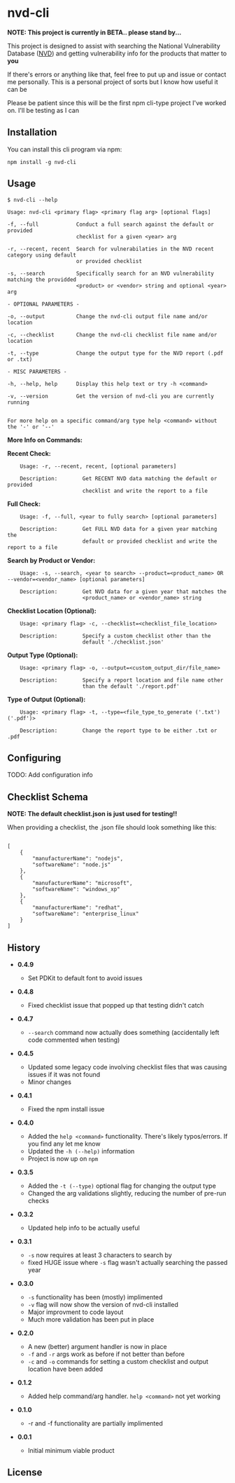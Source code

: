 # nvd-cli

**NOTE: This project is currently in BETA.. please stand by...**

This project is designed to assist with searching the National Vulnerability Database 
([NVD](https://nvd.nist.gov/)) and getting vulnerability info for the products that matter to **you**

If there's errors or anything like that, feel free to put up and issue or contact me personally.
This is a personal project of sorts but I know how useful it can be

Please be patient since this will be the first npm cli-type project I've worked on. I'll be testing as I can


## Installation

You can install this cli program via npm:

```
npm install -g nvd-cli
```

## Usage

```
$ nvd-cli --help

Usage: nvd-cli <primary flag> <primary flag arg> [optional flags]

-f, --full            Conduct a full search against the default or provided 
                      checklist for a given <year> arg

-r, --recent, recent  Search for vulnerabilaties in the NVD recent category using default 
                      or provided checklist

-s, --search          Specifically search for an NVD vulnerability matching the providded 
                      <product> or <vendor> string and optional <year> arg

- OPTIONAL PARAMETERS -

-o, --output          Change the nvd-cli output file name and/or location

-c, --checklist       Change the nvd-cli checklist file name and/or location

-t, --type            Change the output type for the NVD report (.pdf or .txt)

- MISC PARAMETERS -

-h, --help, help      Display this help text or try -h <command>

-v, --version         Get the version of nvd-cli you are currently running


For more help on a specific command/arg type help <command> without the '-' or '--'

```

**More Info on Commands:**


**Recent Check:**
```
    Usage: -r, --recent, recent, [optional parameters]

    Description:        Get RECENT NVD data matching the default or provided
                        checklist and write the report to a file
```

**Full Check:**
```
    Usage: -f, --full, <year to fully search> [optional parameters]
    
    Description:        Get FULL NVD data for a given year matching the 
                        default or provided checklist and write the report to a file
```


**Search by Product or Vendor:**
```
    Usage: -s, --search, <year to search> --product=<product_name> OR --vendor=<vendor_name> [optional parameters]
        
    Description:        Get NVD data for a given year that matches the 
                        <product_name> or <vendor_name> string
```

**Checklist Location (Optional):**
```
    Usage: <primary flag> -c, --checklist=<checklist_file_location>
            
    Description:        Specify a custom checklist other than the
                        default './checklist.json'
```

**Output Type (Optional):**
```
    Usage: <primary flag> -o, --output=<custom_output_dir/file_name>
                
    Description:        Specify a report location and file name other
                        than the default './report.pdf'
```

**Type of Output (Optional):**
```
    Usage: <primary flag> -t, --type=<file_type_to_generate ('.txt') ('.pdf')>
                    
    Description:        Change the report type to be either .txt or .pdf
```


## Configuring

TODO: Add configuration info

## Checklist Schema

**NOTE: The default checklist.json is just used for testing!!**

When providing a checklist, the .json file should look something like this:

```

[
    {
        "manufacturerName": "nodejs",
        "softwareName": "node.js"
    },
    {
        "manufacturerName": "microsoft",
        "softwareName": "windows_xp"
    },
    {
        "manufacturerName": "redhat",
        "softwareName": "enterprise_linux"
    }
]

```

## History

- **0.4.9**
    - Set PDKit to default font to avoid issues

- **0.4.8**
    - Fixed checklist issue that popped up that testing didn't catch

- **0.4.7**
    - `--search` command now actually does something (accidentally left code commented when testing)


- **0.4.5**
    - Updated some legacy code involving checklist files that was causing issues if it was not found
    - Minor changes


- **0.4.1**
    - Fixed the npm install issue


- **0.4.0**
    - Added the `help <command>` functionality. There's likely typos/errors. If you find any let me know
    - Updated the `-h (--help)` information
    - Project is now up on `npm`


- **0.3.5**
    - Added the `-t (--type)` optional flag for changing the output type
    - Changed the arg validations slightly, reducing the number of pre-run checks


- **0.3.2**
    - Updated help info to be actually useful


- **0.3.1**
    - `-s` now requires at least 3 characters to search by
    - fixed HUGE issue where `-s` flag wasn't actually searching the passed year


- **0.3.0**
    - `-s` functionality has been (mostly) implimented
    - `-v` flag will now show the version of nvd-cli installed
    - Major improvment to code layout
    - Much more validation has been put in place


- **0.2.0**
    - A new (better) argument handler is now in place
    - `-f` and `-r` args work as before if not better than before
    - `-c` and `-o` commands for setting a custom checklist and output location have been added


- **0.1.2**
    - Added help command/arg handler.  `help <command>` not yet working


- **0.1.0**
    - -r and -f functionality are partially implimented


- **0.0.1**
    - Initial minimum viable product


## License
